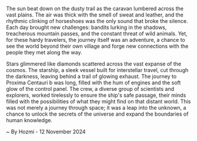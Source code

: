 
The sun beat down on the dusty trail as the caravan lumbered across the vast plains. The air was thick with the smell of sweat and leather, and the rhythmic clinking of horseshoes was the only sound that broke the silence. Each day brought new challenges: bandits lurking in the shadows, treacherous mountain passes, and the constant threat of wild animals. Yet, for these hardy travelers, the journey itself was an adventure, a chance to see the world beyond their own village and forge new connections with the people they met along the way. 

Stars glimmered like diamonds scattered across the vast expanse of the cosmos. The starship, a sleek vessel built for interstellar travel, cut through the darkness, leaving behind a trail of glowing exhaust. The journey to Proxima Centauri b was long, filled with the hum of engines and the soft glow of the control panel. The crew, a diverse group of scientists and explorers, worked tirelessly to ensure the ship's safe passage, their minds filled with the possibilities of what they might find on that distant world. This was not merely a journey through space; it was a leap into the unknown, a chance to unlock the secrets of the universe and expand the boundaries of human knowledge. 

~ By Hozmi - 12 November 2024
